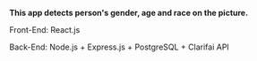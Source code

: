 <b>This app detects person's gender, age and race on the picture.</b>

Front-End: React.js

Back-End: Node.js + Express.js + PostgreSQL + Clarifai API
